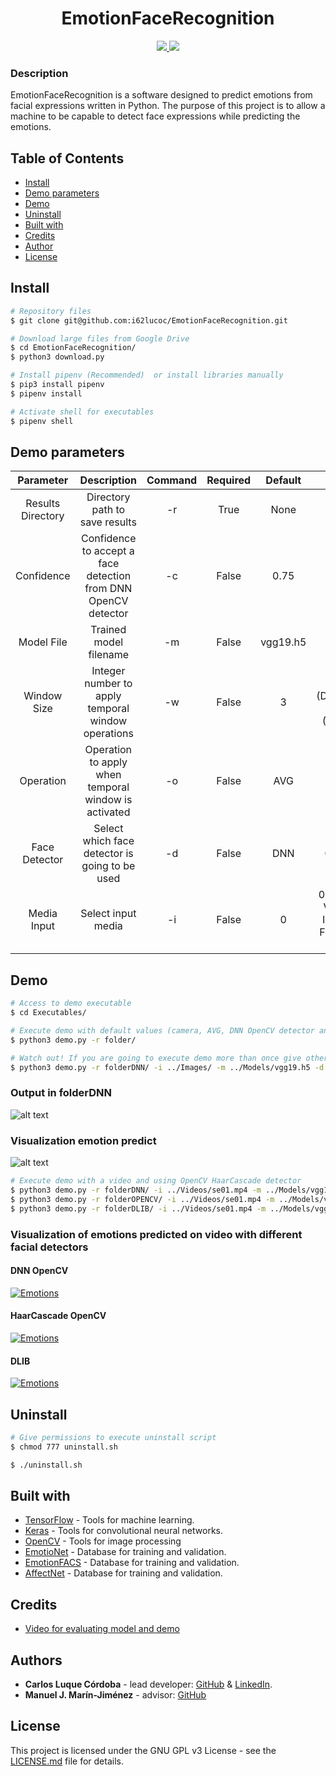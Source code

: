 <h1 align="center">EmotionFaceRecognition</h1>

<p align="center">
  <a href="https://www.gnu.org/licenses/gpl-3.0.en.html">
    <img src="https://img.shields.io/github/license/i62lucoc/EmotionFaceRecognition.svg?style=for-the-badge">
  </a>
  <a href="https://github.com/i62lucoc/EmotionFaceRecognition/stargazers">
    <img src="https://img.shields.io/github/stars/i62lucoc/EmotionFaceRecognition.svg?style=for-the-badge">
  </a>
</p>

### Description
EmotionFaceRecognition is a software designed to predict emotions from facial expressions written in Python. The purpose of this project is to allow a machine to be capable to detect face expressions while predicting the emotions.

## Table of Contents
* [Install](#install)
* [Demo parameters](#demo-parameters)
* [Demo](#demo)
* [Uninstall](#uninstall)
* [Built with](#built-with)
* [Credits](#credits)
* [Author](#author)
* [License](#license)

## Install
```bash
# Repository files
$ git clone git@github.com:i62lucoc/EmotionFaceRecognition.git

# Download large files from Google Drive
$ cd EmotionFaceRecognition/
$ python3 download.py

# Install pipenv (Recommended)  or install libraries manually
$ pip3 install pipenv
$ pipenv install

# Activate shell for executables
$ pipenv shell
```
## Demo parameters
| Parameter   | Description | Command       | Required       | Default       | Options |
|    :----:   |    :----:   |    :----:     |    :----:     |    :----:     |    :----:     | 
| Results Directory      | Directory path to save results    | -r   |True   |    None      | None |
| Confidence   | Confidence to accept a face detection from DNN OpenCV detector   | -c | False | 0.75 | None |
| Model File   | Trained model filename   | -m | False  | vgg19.h5 | None |
| Window Size   | Integer number to apply temporal window operations  | -w | False | 3 | < 2 (Deactivate) <br/> > 1 (Activate) |
| Operation   | Operation to apply when temporal window is activated   | -o | False | AVG | AVG <br/> MEDIAN <br/> MAX  |
| Face Detector  | Select which face detector is going to be used | -d | False | DNN | DNN <br/> OPENCV <br/> DLIB |
| Media Input  |  Select input media  | -i | False | 0 | 0 (Camera) <br/> Video file <br/> Image file <br/> Folder with images |


## Demo
```bash
# Access to demo executable
$ cd Executables/

# Execute demo with default values (camera, AVG, DNN OpenCV detector and windowSize = 3)
$ python3 demo.py -r folder/

# Watch out! If you are going to execute demo more than once give other folder pathname or delete the existing one
$ python3 demo.py -r folderDNN/ -i ../Images/ -m ../Models/vgg19.h5 -d DNN
```
### Output in folderDNN
![alt text](https://github.com/i62lucoc/EmotionFaceRecognition/blob/master/Screenshots/FolderOutput.png?raw=true)

### Visualization emotion predict 
![alt text](https://github.com/i62lucoc/EmotionFaceRecognition/blob/master/Screenshots/FolderOutputPic.png?raw=true)


```bash
# Execute demo with a video and using OpenCV HaarCascade detector
$ python3 demo.py -r folderDNN/ -i ../Videos/se01.mp4 -m ../Models/vgg19.h5 -d DNN
$ python3 demo.py -r folderOPENCV/ -i ../Videos/se01.mp4 -m ../Models/vgg19.h5 -d OPENCV
$ python3 demo.py -r folderDLIB/ -i ../Videos/se01.mp4 -m ../Models/vgg19.h5 -d DLIB
```

### Visualization of emotions predicted on video with different facial detectors
#### DNN OpenCV
[![Emotions](https://i.imgur.com/DBPibc9.png)](https://youtu.be/_ACrY9N-GKA "Emotions")

#### HaarCascade OpenCV
[![Emotions](https://i.imgur.com/7iMDj1P.png)](https://youtu.be/43dyeEAV6Gg "Emotions")

#### DLIB
[![Emotions](https://i.imgur.com/ycEVy4L.png)](https://youtu.be/Xbz5LZg84FA "Emotions")

## Uninstall
```bash
# Give permissions to execute uninstall script
$ chmod 777 uninstall.sh

$ ./uninstall.sh
```

## Built with
- [TensorFlow](https://github.com/tensorflow/tensorflow) - Tools for machine learning.
- [Keras](https://github.com/keras-team/keras) - Tools for convolutional neural networks.
- [OpenCV](https://github.com/opencv/opencv) - Tools for image processing
- [EmotioNet](http://cbcsl.ece.ohio-state.edu/EmotionNetChallenge/) - Database for training and validation.
- [EmotionFACS](https://imotions.com/blog/facial-action-coding-system/) - Database for training and validation.
- [AffectNet](http://mohammadmahoor.com/affectnet/) - Database for training and validation.

## Credits
- [Video for evaluating model and demo](https://www.youtube.com/watch?v=y2YUMPJATmg)

## Authors
- **Carlos Luque Córdoba** - lead developer: [GitHub](https://github.com/i62lucoc) & [LinkedIn](www.linkedin.com/in/carlosluquecordoba).
- **Manuel J. Marín-Jiménez** - advisor: [GitHub](https://github.com/mjmarin)


## License
This project is licensed under the GNU GPL v3 License - see the [LICENSE.md](LICENSE.md) file for details.
